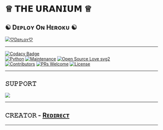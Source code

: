 # ♕︎ 𝗧𝗛𝗘 𝗨𝗥𝗔𝗡𝗜𝗨𝗠 ♕︎
## ☯︎ Dᴇᴘʟᴏʏ Oɴ Hᴇʀᴏᴋᴜ ☯︎

[![♡︎Dᴇᴘʟᴏʏ♡︎](https://www.herokucdn.com/deploy/button.svg)](https://heroku.com/deploy?template=https://github.com/Uranium77/JOKER-MULTI-SPAMBOT2.git)

-------

[![Codacy Badge](https://api.codacy.com/project/badge/Grade/f7c51539e67b483bb8d7749acca51d3a)](https://app.codacy.com/gh/GodLuciferXD/LuciferSpamBot?utm_source=github.com&utm_medium=referral&utm_content=GodLuciferXD/LuciferSpamBot&utm_campaign=Badge_Grade_Settings)   
[![Python](https://img.shields.io/badge/Python-v3.9-blue)](https://www.python.org/)
[![Maintenance](https://img.shields.io/badge/Maintained%3F-yes-green.svg)](https://github.com/GodLuciferXD/LuciferSpamBot/graphs/commit-activity)
[![Open Source Love svg2](https://badges.frapsoft.com/os/v2/open-source.svg?v=103)](https://github.com/GodLuciferXD/LuciferSpamBot)   
[![Contributors](https://img.shields.io/github/contributors/GodLuciferXD/LuciferSpamBot?style=flat-square&color=green)](https://github.com/GodLuciferXD/LuciferSpamBot/graphs/contributors)
[![PRs Welcome](https://img.shields.io/badge/PRs-welcome-brightgreen.svg?style=flat-square)](https://makeapullrequest.com)
[![License](https://img.shields.io/badge/License-AGPL-blue)](https://github.com/GodLuciferXD/LuciferSpamBot/blob/main/LICENSE)



----
## 𝚂𝚄𝙿𝙿𝙾𝚁𝚃 
                          
<a href="https://t.me/ALL_SPAMMER"><img src="https://img.shields.io/badge/Join-SUPPORT%20CHANNEL-red.svg?logo=Telegram"></a>

-------------------------------------------------

## 𝙲𝚁𝙴𝙰𝚃𝙾𝚁 - [Rᴇᴅɪʀᴇᴄᴛ](https://t.me/MR_JOKER)

-------------------------------------------------

